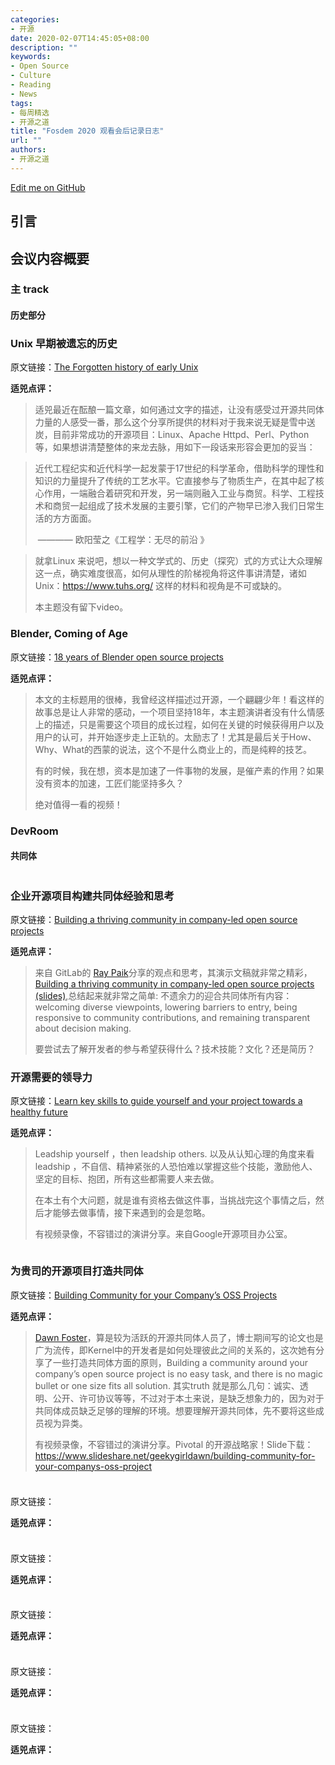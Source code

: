 ```yaml
---
categories:
- 开源
date: 2020-02-07T14:45:05+08:00
description: ""
keywords:
- Open Source
- Culture
- Reading
- News
tags:
- 每周精选
- 开源之道
title: "Fosdem 2020 观看会后记录日志"
url: ""
authors:
- 开源之道
---
```

[Edit me on GitHub](https://github.com/OCselected/ttoos/raw/master/content/posts/open-source-conference/fosdem-2020-view-record-journal.md)

## 引言



## 会议内容概要

### 主 track

#### 历史部分

### Unix 早期被遗忘的历史

原文链接：[The Forgotten history of early Unix](https://fosdem.org/2020/schedule/event/early_unix/)

**适兕点评：**

>适兕最近在酝酿一篇文章，如何通过文字的描述，让没有感受过开源共同体力量的人感受一番，那么这个分享所提供的材料对于我来说无疑是雪中送炭，目前非常成功的开源项目：Linux、Apache Httpd、Perl、Python等，如果想讲清楚整体的来龙去脉，用如下一段话来形容会更加的妥当：

> 近代工程纪实和近代科学一起发蒙于17世纪的科学革命，借助科学的理性和知识的力量提升了传统的工艺水平。它直接参与了物质生产，在其中起了核心作用，一端融合着研究和开发，另一端则融入工业与商贸。科学、工程技术和商贸一起组成了技术发展的主要引擎，它们的产物早已渗入我们日常生活的方方面面。
>
> ​              ———— 欧阳莹之《工程学：无尽的前沿 》

> 就拿Linux 来说吧，想以一种文学式的、历史（探究）式的方式让大众理解这一点，确实难度很高，如何从理性的阶梯视角将这件事讲清楚，诸如Unix：https://www.tuhs.org/ 这样的材料和视角是不可或缺的。
>
> 本主题没有留下video。

### Blender, Coming of Age

原文链接：[18 years of Blender open source projects](https://fosdem.org/2020/schedule/event/blender/)

**适兕点评：**

>本文的主标题用的很棒，我曾经这样描述过开源，一个翩翩少年！看这样的故事总是让人非常的感动，一个项目坚持18年，本主题演讲者没有什么情感上的描述，只是需要这个项目的成长过程，如何在关键的时候获得用户以及用户的认可，并开始逐步走上正轨的。太励志了！尤其是最后关于How、Why、What的西蒙的说法，这个不是什么商业上的，而是纯粹的技艺。
>
>有的时候，我在想，资本是加速了一件事物的发展，是催产素的作用？如果没有资本的加速，工匠们能坚持多久？
>
>绝对值得一看的视频！

### DevRoom

#### 共同体

![]()

### 企业开源项目构建共同体经验和思考

原文链接：[Building a thriving community in company-led open source projects](https://fosdem.org/2020/schedule/event/corpcommunitythrive/)

**适兕点评：**

>来自 GitLab的 [Ray Paik](https://fosdem.org/2020/schedule/speaker/ray_paik/)分享的观点和思考，其演示文稿就非常之精彩，[Building a thriving community in company-led open source projects (slides)](https://fosdem.org/2020/schedule/event/corpcommunitythrive/attachments/slides/4071/export/events/attachments/corpcommunitythrive/slides/4071/2020_FOSDEM_Community_devroom.pdf),总结起来就非常之简单: 不遗余力的迎合共同体所有内容：welcoming diverse viewpoints, lowering barriers to entry, being responsive to community contributions, and remaining transparent about decision making.
>
>要尝试去了解开发者的参与希望获得什么？技术技能？文化？还是简历？



### 开源需要的领导力

原文链接：[Learn key skills to guide yourself and your project towards a healthy future](https://fosdem.org/2020/schedule/event/leadeross/)

**适兕点评：**

>Leadship yourself ，then leadship others. 以及从认知心理的角度来看leadship ，不自信、精神紧张的人恐怕难以掌握这些个技能，激励他人、坚定的目标、抱团，所有这些都需要人来去做。
>
>在本土有个大问题，就是谁有资格去做这件事，当挑战完这个事情之后，然后才能够去做事情，接下来遇到的会是忽略。
>
>有视频录像，不容错过的演讲分享。来自Google开源项目办公室。

![]()

### 为贵司的开源项目打造共同体

原文链接：[Building Community for your Company’s OSS Projects](https://fosdem.org/2020/schedule/event/corposscommunity/)

**适兕点评：**

>[Dawn Foster](https://fosdem.org/2020/schedule/speaker/dawn_foster/)，算是较为活跃的开源共同体人员了，博士期间写的论文也是广为流传，即Kernel中的开发者是如何处理彼此之间的关系的，这次她有分享了一些打造共同体方面的原则，Building a community around your company’s open source project is no easy task, and there is no magic bullet or one size fits all solution. 其实truth 就是那么几句：诚实、透明、公开、许可协议等等，不过对于本土来说，是缺乏想象力的，因为对于共同体成员缺乏足够的理解的环境。想要理解开源共同体，先不要将这些成员视为异类。
>
>有视频录像，不容错过的演讲分享。Pivotal 的开源战略家！Slide下载：https://www.slideshare.net/geekygirldawn/building-community-for-your-companys-oss-project

![]()

###

原文链接：[]()

**适兕点评：**

>

![]()

###

原文链接：[]()

**适兕点评：**

>

![]()

###

原文链接：[]()

**适兕点评：**

>

![]()

###

原文链接：[]()

**适兕点评：**

>

![]()

###

原文链接：[]()

**适兕点评：**

>
